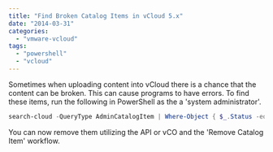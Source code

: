 ```yaml
---
title: "Find Broken Catalog Items in vCloud 5.x"
date: "2014-03-31"
categories: 
  - "vmware-vcloud"
tags: 
  - "powershell"
  - "vcloud"
---
```


Sometimes when uploading content into vCloud there is a chance that the content can be broken. This can cause programs to have errors. To find these items, run the following in PowerShell as the a 'system administrator'.

```PowerShell
search-cloud -QueryType AdminCatalogItem | Where-Object { $_.Status -eq "Unknown" }
```

You can now remove them utilizing the API or vCO and the 'Remove Catalog Item' workflow.
